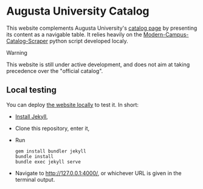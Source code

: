 # Augusta University Catalog

This website complements Augusta University's [catalog page](http://catalog.augusta.edu/) by presenting its content as a navigable table.
It relies heavily on the [Modern-Campus-Catalog-Scraper](https://github.com/Augusta-University-Catalog/Modern-Campus-Catalog-Scraper) python script developed localy. 

> [!WARNING]  
> This website is still under active development, and does not aim at taking precedence over the "official catalog". 

## Local testing

You can deploy [the website locally](https://docs.github.com/en/pages/setting-up-a-github-pages-site-with-jekyll/testing-your-github-pages-site-locally-with-jekyll) to test it.
In short:

- [Install Jekyll](https://jekyllrb.com/docs/installation/),
- Clone this repository, enter it,
- Run

    ```
    gem install bundler jekyll
    bundle install
    bundle exec jekyll serve
    ```
- Navigate to <http://127.0.0.1:4000/>, or whichever URL is given in the terminal output.
